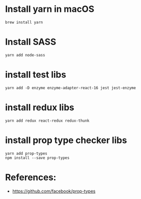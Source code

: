 
# Install yarn in macOS

    brew install yarn

# Install SASS

    yarn add node-sass

# install test libs 

    yarn add -D enzyme enzyme-adapter-react-16 jest jest-enzyme

# install redux libs

    yarn add redux react-redux redux-thunk

# install prop type checker libs
    
    yarn add prop-types
    npm install --save prop-types

# References:

- https://github.com/facebook/prop-types